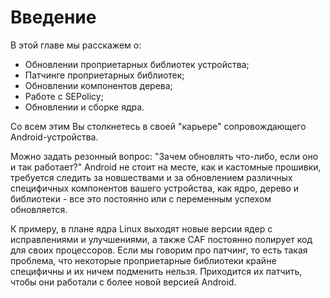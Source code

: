 # Введение

В этой главе мы расскажем о:

* Обновлении проприетарных библиотек устройства;
* Патчинге проприетарных библиотек;
* Обновлении компонентов дерева;
* Работе с SEPolicy;
* Обновлении и сборке ядра.

Со всем этим Вы столкнетесь в своей "карьере" сопровождающего Android-устройства. 

Можно задать резонный вопрос: "Зачем обновлять что-либо, если оно и так работает?" Android не стоит на месте, как и кастомные прошивки, требуется следить за новшествами и за обновлением различных специфичных компонентов вашего устройства, как ядро, дерево и библиотеки - все это постоянно или с переменным успехом обновляется. 

К примеру, в плане ядра Linux выходят новые версии ядер с исправлениями и улучшениями, а также CAF постоянно полирует код для своих процессоров. Если мы говорим про патчинг, то есть такая проблема, что некоторые проприетарные библиотеки крайне специфичны и их ничем подменить нельзя. Приходится их патчить, чтобы они работали с более новой версией Android.